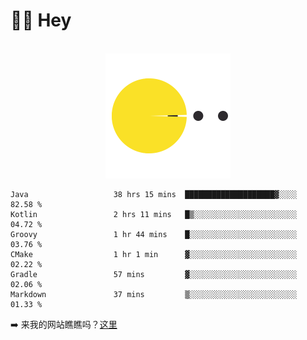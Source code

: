 
# 👋🏻 Hey
<div align="center">
	<br>
	<img src="https://raw.githubusercontent.com/Aniket965/Aniket965/master/pacman.svg?sanitize=true" width="200" height="200">
	<br>
</div>

<!--START_SECTION:waka-->

```text
Java                   38 hrs 15 mins  ████████████████████▓░░░░   82.58 %
Kotlin                 2 hrs 11 mins   █▒░░░░░░░░░░░░░░░░░░░░░░░   04.72 %
Groovy                 1 hr 44 mins    █░░░░░░░░░░░░░░░░░░░░░░░░   03.76 %
CMake                  1 hr 1 min      ▓░░░░░░░░░░░░░░░░░░░░░░░░   02.22 %
Gradle                 57 mins         ▓░░░░░░░░░░░░░░░░░░░░░░░░   02.06 %
Markdown               37 mins         ▒░░░░░░░░░░░░░░░░░░░░░░░░   01.33 %
```

<!--END_SECTION:waka-->

 ➡️  来我的网站瞧瞧吗？[这里](https://www.shaolongfei.com)
